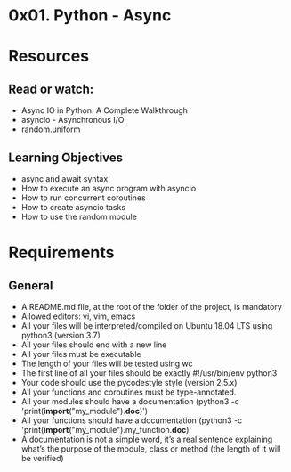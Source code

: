 # 0x01. Python - Async

# Resources
## Read or watch:
+ Async IO in Python: A Complete Walkthrough
+ asyncio - Asynchronous I/O
+ random.uniform

## Learning Objectives
+ async and await syntax
+ How to execute an async program with asyncio
+ How to run concurrent coroutines
+ How to create asyncio tasks
+ How to use the random module

# Requirements
## General
+ A README.md file, at the root of the folder of the project, is mandatory
+ Allowed editors: vi, vim, emacs
+ All your files will be interpreted/compiled on Ubuntu 18.04 LTS using python3 (version 3.7)
+ All your files should end with a new line
+ All your files must be executable
+ The length of your files will be tested using wc
+ The first line of all your files should be exactly #!/usr/bin/env python3
+ Your code should use the pycodestyle style (version 2.5.x)
+ All your functions and coroutines must be type-annotated.
+ All your modules should have a documentation (python3 -c 'print(__import__("my_module").__doc__)')
+ All your functions should have a documentation (python3 -c 'print(__import__("my_module").my_function.__doc__)'
+ A documentation is not a simple word, it’s a real sentence explaining what’s the purpose of the module, class or method (the length of it will be verified)